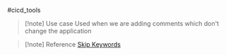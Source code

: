 #cicd_tools 
>[!note] Use case
>Used when we are adding comments which don't change the application

>[!note] Reference
>[Skip Keywords](https://docs.github.com/en/actions/managing-workflow-runs/skipping-workflow-runs)